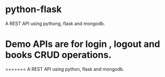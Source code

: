 # python-flask

A REST API using pythong, flask and mongodb.

# Demo APIs are for login , logout and books CRUD operations.
=======
A REST API using python, flask and mongodb.

